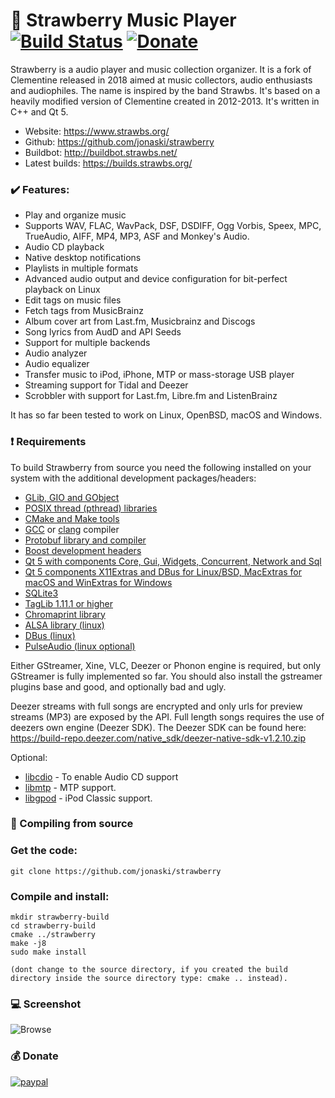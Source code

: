 :strawberry: Strawberry Music Player [![Build Status](https://travis-ci.org/jonaski/strawberry.svg?branch=master)](https://travis-ci.org/jonaski/strawberry)
[![Donate](https://img.shields.io/badge/Donate-PayPal-green.svg)](https://www.paypal.com/cgi-bin/webscr?cmd=_s-xclick&hosted_button_id=FRJUYV5QP6HW8)
=======================

Strawberry is a audio player and music collection organizer. It is a fork of Clementine released in 2018 aimed at music collectors, audio enthusiasts and audiophiles. The name is inspired by the band Strawbs. It's based on a heavily modified version of Clementine created in 2012-2013. It's written in C++ and Qt 5.

  * Website: https://www.strawbs.org/
  * Github: https://github.com/jonaski/strawberry
  * Buildbot: http://buildbot.strawbs.net/
  * Latest builds: https://builds.strawbs.org/

### :heavy_check_mark: Features:

  * Play and organize music
  * Supports WAV, FLAC, WavPack, DSF, DSDIFF, Ogg Vorbis, Speex, MPC, TrueAudio, AIFF, MP4, MP3, ASF and Monkey's Audio.
  * Audio CD playback
  * Native desktop notifications
  * Playlists in multiple formats
  * Advanced audio output and device configuration for bit-perfect playback on Linux
  * Edit tags on music files
  * Fetch tags from MusicBrainz
  * Album cover art from Last.fm, Musicbrainz and Discogs
  * Song lyrics from AudD and API Seeds
  * Support for multiple backends
  * Audio analyzer
  * Audio equalizer
  * Transfer music to iPod, iPhone, MTP or mass-storage USB player
  * Streaming support for Tidal and Deezer
  * Scrobbler with support for Last.fm, Libre.fm and ListenBrainz

It has so far been tested to work on Linux, OpenBSD, macOS and Windows.

### :heavy_exclamation_mark: Requirements

To build Strawberry from source you need the following installed on your system with the additional development packages/headers:

* [GLib, GIO and GObject](https://developer.gnome.org/glib/)
* [POSIX thread (pthread) libraries](http://www.yolinux.com/TUTORIALS/LinuxTutorialPosixThreads.html)
* [CMake and Make tools](https://cmake.org/)
* [GCC](https://gcc.gnu.org/) or [clang](https://clang.llvm.org/) compiler
* [Protobuf library and compiler](https://developers.google.com/protocol-buffers/)
* [Boost development headers](https://www.boost.org/)
* [Qt 5 with components Core, Gui, Widgets, Concurrent, Network and Sql](https://www.qt.io/)
* [Qt 5 components X11Extras and DBus for Linux/BSD, MacExtras for macOS and WinExtras for Windows](https://www.qt.io/)
* [SQLite3](https://www.sqlite.org)
* [TagLib 1.11.1 or higher](http://taglib.org/)
* [Chromaprint library](https://acoustid.org/chromaprint)
* [ALSA library (linux)](https://www.alsa-project.org/)
* [DBus (linux)](https://www.freedesktop.org/wiki/Software/dbus/)
* [PulseAudio (linux optional)](https://www.freedesktop.org/wiki/Software/PulseAudio/?)

Either GStreamer, Xine, VLC, Deezer or Phonon engine is required, but only GStreamer is fully implemented so far.
You should also install the gstreamer plugins base and good, and optionally bad and ugly.

Deezer streams with full songs are encrypted and only urls for preview streams (MP3) are exposed by the API.
Full length songs requires the use of deezers own engine (Deezer SDK).
The Deezer SDK can be found here: https://build-repo.deezer.com/native_sdk/deezer-native-sdk-v1.2.10.zip

Optional:

* [libcdio](https://www.gnu.org/software/libcdio/) - To enable Audio CD support
* [libmtp](http://libmtp.sourceforge.net/) - MTP support.
* [libgpod](http://www.gtkpod.org/libgpod/) - iPod Classic support.

### :wrench:	Compiling from source

### Get the code:

    git clone https://github.com/jonaski/strawberry

### Compile and install:

    mkdir strawberry-build
    cd strawberry-build
    cmake ../strawberry
    make -j8
    sudo make install

    (dont change to the source directory, if you created the build directory inside the source directory type: cmake .. instead).

### :computer:	Screenshot


![Browse](https://www.strawbs.org/pictures/screenshot-002-large.png)

### :moneybag: Donate

[![paypal](https://www.paypalobjects.com/en_US/i/btn/btn_donateCC_LG.gif)](https://www.paypal.com/cgi-bin/webscr?cmd=_s-xclick&hosted_button_id=FRJUYV5QP6HW8)
